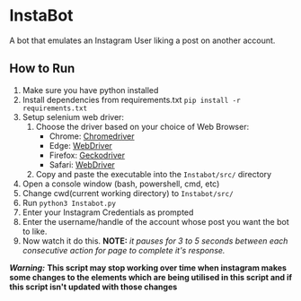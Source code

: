 # InstaBot
A bot that emulates an Instagram User liking a post on another account.

## How to Run

1. Make sure you have python installed
2. Install dependencies from requirements.txt `pip install -r requirements.txt`
3. Setup selenium web driver:
   1. Choose the driver based on your choice of Web Browser:
       - Chrome: [Chromedriver](https://sites.google.com/a/chromium.org/chromedriver/downloads)
       - Edge: [WebDriver](https://developer.microsoft.com/en-us/microsoft-edge/tools/webdriver/)
       - Firefox: [Geckodriver](https://github.com/mozilla/geckodriver/releases)
       - Safari: [WebDriver](https://webkit.org/blog/6900/webdriver-support-in-safari-10/)
   2. Copy and paste the executable into the `Instabot/src/` directory
4. Open a console window (bash, powershell, cmd, etc) 
5. Change cwd(current working directory) to `Instabot/src/`
6. Run `python3 Instabot.py`
7. Enter your Instagram Credentials as prompted
8. Enter the username/handle of the account whose post you want the bot to like.
9. Now watch it do this.
**NOTE:** _it pauses for 3 to 5 seconds between each consecutive action for page to complete it's response._

_**Warning:**_ **This script may stop working over time when instagram makes some changes to the elements which are being utilised in this script and if this script isn't updated with those changes**